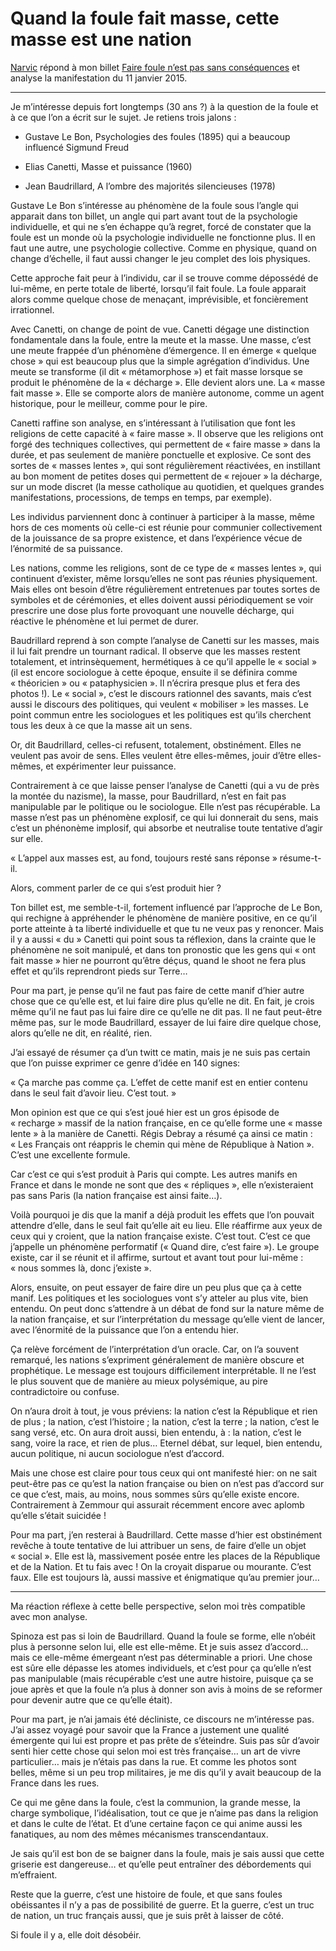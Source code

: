 # Quand la foule fait masse, cette masse est une nation

[Narvic](https://twitter.com/narvic) répond à mon billet [Faire foule n’est pas sans conséquences](https://tcrouzet.com/2015/01/12/faire-foule-nest-pas-sans-consequences/) et analyse la manifestation du 11 janvier 2015.<span id="more-38884"></span>

---

Je m’intéresse depuis fort longtemps (30 ans ?) à la question de la foule et à ce que l’on a écrit sur le sujet. Je retiens trois jalons :

- Gustave Le Bon, Psychologies des foules (1895) qui a beaucoup influencé Sigmund Freud

- Elias Canetti, Masse et puissance (1960)

- Jean Baudrillard, A l’ombre des majorités silencieuses (1978)

Gustave Le Bon s’intéresse au phénomène de la foule sous l’angle qui apparait dans ton billet, un angle qui part avant tout de la psychologie individuelle, et qui ne s’en échappe qu’à regret, forcé de constater que la foule est un monde où la psychologie individuelle ne fonctionne plus. Il en faut une autre, une psychologie collective. Comme en physique, quand on change d’échelle, il faut aussi changer le jeu complet des lois physiques.

Cette approche fait peur à l’individu, car il se trouve comme dépossédé de lui-même, en perte totale de liberté, lorsqu’il fait foule. La foule apparait alors comme quelque chose de menaçant, imprévisible, et foncièrement irrationnel.

Avec Canetti, on change de point de vue. Canetti dégage une distinction fondamentale dans la foule, entre la meute et la masse. Une masse, c’est une meute frappée d’un phénomène d’émergence. Il en émerge « quelque chose » qui est beaucoup plus que la simple agrégation d’individus. Une meute se transforme (il dit « métamorphose ») et fait masse lorsque se produit le phénomène de la « décharge ». Elle devient alors une. La « masse fait masse ». Elle se comporte alors de manière autonome, comme un agent historique, pour le meilleur, comme pour le pire.

Canetti raffine son analyse, en s’intéressant à l’utilisation que font les religions de cette capacité à « faire masse ». Il observe que les religions ont forgé des techniques collectives, qui permettent de « faire masse » dans la durée, et pas seulement de manière ponctuelle et explosive. Ce sont des sortes de « masses lentes », qui sont régulièrement réactivées, en instillant au bon moment de petites doses qui permettent de « rejouer » la décharge, sur un mode discret (la messe catholique au quotidien, et quelques grandes manifestations, processions, de temps en temps, par exemple).

Les individus parviennent donc à continuer à participer à la masse, même hors de ces moments où celle-ci est réunie pour communier collectivement de la jouissance de sa propre existence, et dans l’expérience vécue de l’énormité de sa puissance.

Les nations, comme les religions, sont de ce type de « masses lentes », qui continuent d’exister, même lorsqu’elles ne sont pas réunies physiquement. Mais elles ont besoin d’être régulièrement entretenues par toutes sortes de symboles et de cérémonies, et elles doivent aussi périodiquement se voir prescrire une dose plus forte provoquant une nouvelle décharge, qui réactive le phénomène et lui permet de durer.

Baudrillard reprend à son compte l’analyse de Canetti sur les masses, mais il lui fait prendre un tournant radical. Il observe que les masses restent totalement, et intrinsèquement, hermétiques à ce qu’il appelle le « social » (il est encore sociologue à cette époque, ensuite il se définira comme « théoricien » ou « pataphysicien ». Il n’écrira presque plus et fera des photos !). Le « social », c’est le discours rationnel des savants, mais c’est aussi le discours des politiques, qui veulent « mobiliser » les masses. Le point commun entre les sociologues et les politiques est qu’ils cherchent tous les deux à ce que la masse ait un sens.

Or, dit Baudrillard, celles-ci refusent, totalement, obstinément. Elles ne veulent pas avoir de sens. Elles veulent être elles-mêmes, jouir d’être elles-mêmes, et expérimenter leur puissance.

Contrairement à ce que laisse penser l’analyse de Canetti (qui a vu de près la montée du nazisme), la masse, pour Baudrillard, n’est en fait pas manipulable par le politique ou le sociologue. Elle n’est pas récupérable. La masse n’est pas un phénomène explosif, ce qui lui donnerait du sens, mais c’est un phénonème implosif, qui absorbe et neutralise toute tentative d’agir sur elle.

« L’appel aux masses est, au fond, toujours resté sans réponse » résume-t-il.

Alors, comment parler de ce qui s’est produit hier ?

Ton billet est, me semble-t-il, fortement influencé par l’approche de Le Bon, qui rechigne à appréhender le phénomène de manière positive, en ce qu’il porte atteinte à ta liberté individuelle et que tu ne veux pas y renoncer. Mais il y a aussi « du » Canetti qui point sous ta réflexion, dans la crainte que le phénomène ne soit manipulé, et dans ton pronostic que les gens qui « ont fait masse » hier ne pourront qu’être déçus, quand le shoot ne fera plus effet et qu’ils reprendront pieds sur Terre…

Pour ma part, je pense qu’il ne faut pas faire de cette manif d’hier autre chose que ce qu’elle est, et lui faire dire plus qu’elle ne dit. En fait, je crois même qu’il ne faut pas lui faire dire ce qu’elle ne dit pas. Il ne faut peut-être même pas, sur le mode Baudrillard, essayer de lui faire dire quelque chose, alors qu’elle ne dit, en réalité, rien.

J’ai essayé de résumer ça d’un twitt ce matin, mais je ne suis pas certain que l’on puisse exprimer ce genre d’idée en 140 signes:

« Ça marche pas comme ça. L’effet de cette manif est en entier contenu dans le seul fait d’avoir lieu. C’est tout. »

Mon opinion est que ce qui s’est joué hier est un gros épisode de « recharge » massif de la nation française, en ce qu’elle forme une « masse lente » à la manière de Canetti. Régis Debray a résumé ça ainsi ce matin : « Les Français ont réappris le chemin qui mène de République à Nation ». C’est une excellente formule.

Car c’est ce qui s’est produit à Paris qui compte. Les autres manifs en France et dans le monde ne sont que des « répliques », elle n’existeraient pas sans Paris (la nation française est ainsi faite…).

Voilà pourquoi je dis que la manif a déjà produit les effets que l’on pouvait attendre d’elle, dans le seul fait qu’elle ait eu lieu. Elle réaffirme aux yeux de ceux qui y croient, que la nation française existe. C’est tout. C’est ce que j’appelle un phénomène performatif (« Quand dire, c’est faire »). Le groupe existe, car il se réunit et il affirme, surtout et avant tout pour lui-même : « nous sommes là, donc j’existe ».

Alors, ensuite, on peut essayer de faire dire un peu plus que ça à cette manif. Les politiques et les sociologues vont s’y atteler au plus vite, bien entendu. On peut donc s’attendre à un débat de fond sur la nature même de la nation française, et sur l’interprétation du message qu’elle vient de lancer, avec l’énormité de la puissance que l’on a entendu hier.

Ça relève forcément de l’interprétation d’un oracle. Car, on l’a souvent remarqué, les nations s’expriment généralement de manière obscure et prophétique. Le message est toujours difficilement interprétable. Il ne l’est le plus souvent que de manière au mieux polysémique, au pire contradictoire ou confuse.

On n’aura droit à tout, je vous préviens: la nation c’est la République et rien de plus ; la nation, c’est l’histoire ; la nation, c’est la terre ; la nation, c’est le sang versé, etc. On aura droit aussi, bien entendu, à : la nation, c’est le sang, voire la race, et rien de plus… Eternel débat, sur lequel, bien entendu, aucun politique, ni aucun sociologue n’est d’accord.

Mais une chose est claire pour tous ceux qui ont manifesté hier: on ne sait peut-être pas ce qu’est la nation française ou bien on n’est pas d’accord sur ce que c’est, mais, au moins, nous sommes sûrs qu’elle existe encore. Contrairement à Zemmour qui assurait récemment encore avec aplomb qu’elle s’était suicidée !

Pour ma part, j’en resterai à Baudrillard. Cette masse d’hier est obstinément revêche à toute tentative de lui attribuer un sens, de faire d’elle un objet « social ». Elle est là, massivement posée entre les places de la République et de la Nation. Et tu fais avec ! On la croyait disparue ou mourante. C’est faux. Elle est toujours là, aussi massive et énigmatique qu’au premier jour…

---

Ma réaction réflexe à cette belle perspective, selon moi très compatible avec mon analyse.

Spinoza est pas si loin de Baudrillard. Quand la foule se forme, elle n’obéit plus à personne selon lui, elle est elle-même. Et je suis assez d’accord… mais ce elle-même émergeant n’est pas déterminable a priori. Une chose est sûre elle dépasse les atomes individuels, et c’est pour ça qu’elle n’est pas manipulable (mais récupérable c’est une autre histoire, puisque ça se joue après et que la foule n’a plus à donner son avis à moins de se reformer pour devenir autre que ce qu’elle était).

Pour ma part, je n’ai jamais été décliniste, ce discours ne m’intéresse pas. J’ai assez voyagé pour savoir que la France a justement une qualité émergente qui lui est propre et pas prête de s’éteindre. Suis pas sûr d’avoir senti hier cette chose qui selon moi est très française… un art de vivre particulier… mais je n’étais pas dans la rue. Et comme les photos sont belles, même si un peu trop militaires, je me dis qu’il y avait beaucoup de la France dans les rues.

Ce qui me gêne dans la foule, c’est la communion, la grande messe, la charge symbolique, l’idéalisation, tout ce que je n’aime pas dans la religion et dans le culte de l’état. Et d’une certaine façon ce qui anime aussi les fanatiques, au nom des mêmes mécanismes transcendantaux.

Je sais qu’il est bon de se baigner dans la foule, mais je sais aussi que cette griserie est dangereuse… et qu’elle peut entraîner des débordements qui m’effraient.

Reste que la guerre, c’est une histoire de foule, et que sans foules obéissantes il n’y a pas de possibilité de guerre. Et la guerre, c’est un truc de nation, un truc français aussi, que je suis prêt à laisser de côté.

Si foule il y a, elle doit désobéir.